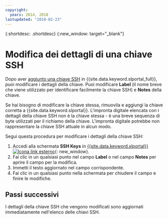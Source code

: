 ```yaml
---
copyright:
  years: 2014, 2018
lastupdated: "2018-02-23"
---
```


{:shortdesc: .shortdesc}
{:new_window: target="_blank"}

# Modifica dei dettagli di una chiave SSH

Dopo aver [aggiunto una chiave SSH](add-ssh-key.html) in {{site.data.keyword.slportal_full}}, puoi modificare i dettagli della chiave. Puoi modificare **Label** (il nome breve che viene utilizzato per identificare facilmente la chiave SSH) e **Notes** della chiave.

Se hai bisogno di modificare la chiave stessa, rimuovila e aggiungi la chiave corretta a {{site.data.keyword.slportal}}. L'impronta digitale elencata con i dettagli della chiave SSH non è la chiave stessa - è una breve sequenza di byte utilizzati per il richiamo della chiave. L'impronta digitale potrebbe non rappresentare la chiave SSH attuale in alcun modo. 

Segui questa procedura per modificare i dettagli della chiave SSH:

1. Accedi alla schermata **SSH Keys** in [{{site.data.keyword.slportal}} ![Icona link esterno](../../icons/launch-glyph.svg "Icona link esterno")](https://control.softlayer.com/){: new_window}.
2. Fai clic in un qualsiasi punto nel campo **Label** o nel campo **Notes** per aprire il campo per la modifica.
3. Immetti il testo aggiornato nel campo corrispondente.
4. Fai clic in un qualsiasi punto nella schermata per chiudere il campo e finire le modifiche.


## Passi successivi

I dettagli della chiave SSH che vengono modificati sono aggiornati immediatamente nell'elenco delle chiavi SSH.

